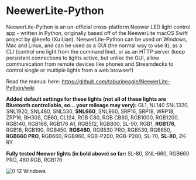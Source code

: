 # NeewerLite-Python
NeewerLite-Python is an un-official cross-platform Neewer LED light control app - written in Python, originally based off of the NeewerLite macOS Swift project by @keefo (Xu Lian). NeewerLite-Python can be used on Windows, Mac and Linux, and can be used as a GUI (the normal way to use it), as a CLI (control one light from the command line), or as an HTTP server (keep persistant connections to lights active, but unlike the GUI, allow communication from remote devices like phones and Streamdecks to control single or multiple lights from a web browser!)

Read the manual here: https://github.com/taburineagle/NeewerLite-Python/wiki

**Added default settings for these lights (not all of these lights are Bluetooth controllable, so... your mileage may very):** GL1, NL140 SNL1320, SNL1920, SNL480, SNL530, **SNL660**, SNL960, SRP16, SRP18, WRP18, ZRP16, BH30S, CB60, CL124, RGB C80, RGB CB60, RGB1000, RGB1200, RGB140, RGB168, RGB176 A1, RGB512, RGB800, SL-90, RGB1, **RGB176**, RGB18, RGB190, RGB450, **RGB480**, RGB530 PRO, RGB530, RGB650, **RGB660 PRO**, RGB660, RGB960, RGB-P200, RGB-P280, SL-70, **SL-80**, ZK-RY

**Fully tested Neewer lights (in bold above) so far:** SL-80, SNL-660, RGB660 PRO, 480 RGB, RGB176
 
![0 12 Windows](https://user-images.githubusercontent.com/18430526/174457747-132d69ed-5130-49c3-b0f6-9e45e3013081.png)
